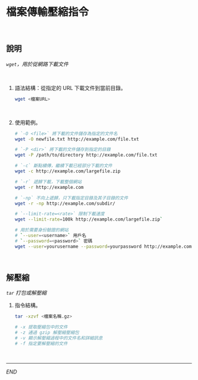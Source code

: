 # 檔案傳輸壓縮指令

<br>

## 說明

_`wget`，用於從網路下載文件_

<br>

1. 語法結構：從指定的 URL 下載文件到當前目錄。

    ```bash
    wget <檔案URL>
    ```

<br>

2. 使用範例。

    ```bash
    # `-O <file>` 將下載的文件儲存為指定的文件名
    wget -O newfile.txt http://example.com/file.txt

    # `-P <dir>` 將下載的文件儲存到指定的目錄
    wget -P /path/to/directory http://example.com/file.txt

    # `-c` 斷點續傳，繼續下載已經部分下載的文件
    wget -c http://example.com/largefile.zip

    # `-r` 遞歸下載，下載整個網站
    wget -r http://example.com

    # `-np` 不向上遞歸，只下載指定目錄及其子目錄的文件
    wget -r -np http://example.com/subdir/

    # `--limit-rate=<rate>` 限制下載速度
    wget --limit-rate=100k http://example.com/largefile.zip`

    # 用於需要身份驗證的網站
    # `--user=<username>` 用戶名
    # `--password=<password>` 密碼
    wget --user=yourusername --password=yourpassword http://example.com/protectedfile.zip
    ```

<br>

## 解壓縮

_`tar` 打包或解壓縮_

1. 指令結構。

    ```bash
    tar -xzvf <檔案名稱.gz>

    # -x 提取壓縮包中的文件
    # -z 通過 gzip 解壓縮壓縮包
    # -v 顯示解壓縮過程中的文件名和詳細訊息
    # -f 指定要解壓縮的文件
    ```

<br>

___

_END_